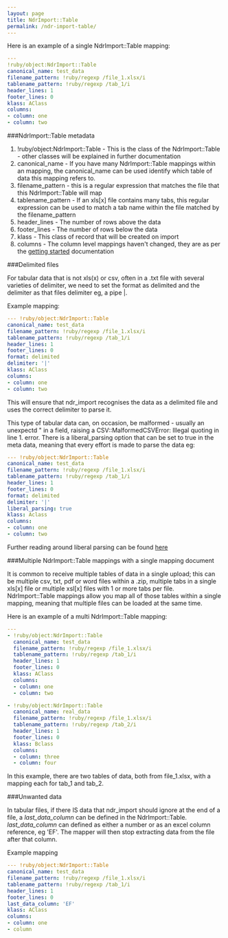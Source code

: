 ```yaml
---
layout: page
title: NdrImport::Table
permalink: /ndr-import-table/
---
```


Here is an example of a single NdrImport::Table mapping:

```yaml
---
!ruby/object:NdrImport::Table
canonical_name: test_data
filename_pattern: !ruby/regexp /file_1.xlsx/i
tablename_pattern: !ruby/regexp /tab_1/i
header_lines: 1
footer_lines: 0
klass: AClass
columns:
- column: one
- column: two
```

###NdrImport::Table metadata

1. !ruby/object:NdrImport::Table - This is the class of the NdrImport::Table - other classes will be explained in further documentation
2. canonical_name - If you have many NdrImport::Table mappings within an mapping, the canonical_name can be used identify which table of data this mapping refers to.
3. filename_pattern - this is a regular expression that matches the file that this NdrImport::Table will map
4. tablename_pattern - If an xls[x] file contains many tabs, this regular expression can be used to match a tab name within the file matched by the filename_pattern
5. header_lines - The number of rows above the data
6. footer_lines - The number of rows below the data
7. klass - This class of record that will be created on import
8. columns - The column level mappings haven't changed, they are as per the [getting started](getting-started.md) documentation


###Delimited files

For tabular data that is not xls(x) or csv, often in a .txt file with several varieties of delimiter, we need to set the format as delimited and the delimiter as that files delimiter eg, a pipe |.

Example mapping:

```yaml
--- !ruby/object:NdrImport::Table
canonical_name: test_data
filename_pattern: !ruby/regexp /file_1.xlsx/i
tablename_pattern: !ruby/regexp /tab_1/i
header_lines: 1
footer_lines: 0
format: delimited
delimiter: '|'
klass: AClass
columns:
- column: one
- column: two
```

This will ensure that ndr_import recognises the data as a delimited file and uses the correct delimiter to parse it.

This type of tabular data can, on occasion, be malformed - usually an unexpectd " in a field, raising a CSV::MalformedCSVError: Illegal quoting in line 1. error. There is a liberal_parsing option that can be set to true in the meta data, meaning that every effort is made to parse the data eg:

```yaml
--- !ruby/object:NdrImport::Table
canonical_name: test_data
filename_pattern: !ruby/regexp /file_1.xlsx/i
tablename_pattern: !ruby/regexp /tab_1/i
header_lines: 1
footer_lines: 0
format: delimited
delimiter: '|'
liberal_parsing: true
klass: Aclass
columns:
- column: one
- column: two
```

Further reading around liberal parsing can be found [here](https://bigbinary.com/blog/ruby-2-4-introduces-liberal_parsing-option-for-parsing-bad-csv-data)


###Multiple NdrImport::Table mappings with a single mapping document

It is common to receive multiple tables of data in a single upload; this can be multiple csv, txt, pdf or word files within a .zip, multiple tabs in a single xls[x] file or multiple xsl[x] files with 1 or more tabs per file. NdrImport::Table mappings allow you map all of those tables within a single mapping, meaning that multiple files can be loaded at the same time.

Here is an example of a multi NdrImport::Table mapping:

```yaml
---
- !ruby/object:NdrImport::Table
  canonical_name: test_data
  filename_pattern: !ruby/regexp /file_1.xlsx/i
  tablename_pattern: !ruby/regexp /tab_1/i
  header_lines: 1
  footer_lines: 0
  klass: AClass
  columns:
  - column: one
  - column: two

- !ruby/object:NdrImport::Table
  canonical_name: real_data
  filename_pattern: !ruby/regexp /file_1.xlsx/i
  tablename_pattern: !ruby/regexp /tab_2/i
  header_lines: 1
  footer_lines: 0
  klass: Bclass
  columns:
  - column: three
  - column: four
```

In this example, there are two tables of data, both from file_1.xlsx, with a mapping each for tab_1 and tab_2.


###Unwanted data

In tabular files, if there IS data that ndr_import should ignore at the end of a file, a *last_data_column* can be defined in the NdrImport::Table.
*last_data_column* can defined as either a number or as an excel column reference, eg 'EF'. The mapper will then stop extracting data from the file after that column.

Example mapping
```yaml
--- !ruby/object:NdrImport::Table
canonical_name: test_data
filename_pattern: !ruby/regexp /file_1.xlsx/i
tablename_pattern: !ruby/regexp /tab_1/i
header_lines: 1
footer_lines: 0
last_data_column: 'EF'
klass: AClass
columns:
- column: one
- column